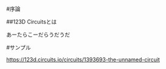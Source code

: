 #序論

##123D Circuitsとは

あーたらこーだらうだうだ

#サンプル

https://123d.circuits.io/circuits/1393693-the-unnamed-circuit

